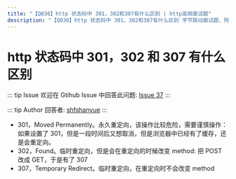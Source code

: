 ```yaml
---
title: "【Q036】http 状态码中 301，302和307有什么区别 | http高频面试题"
description: "【Q036】http 状态码中 301，302和307有什么区别 字节跳动面试题、阿里腾讯面试题、美团小米面试题。"
---
```


# http 状态码中 301，302 和 307 有什么区别

::: tip Issue
欢迎在 Gtihub Issue 中回答此问题: [Issue 37](https://github.com/shfshanyue/Daily-Question/issues/37)
:::

::: tip Author
回答者: [shfshanyue](https://github.com/shfshanyue)
:::

- 301，Moved Permanently。永久重定向，该操作比较危险，需要谨慎操作：如果设置了 301，但是一段时间后又想取消，但是浏览器中已经有了缓存，还是会重定向。
- 302，Found。临时重定向，但是会在重定向的时候改变 method: 把 POST 改成 GET，于是有了 307
- 307，Temporary Redirect。临时重定向，在重定向时不会改变 method
